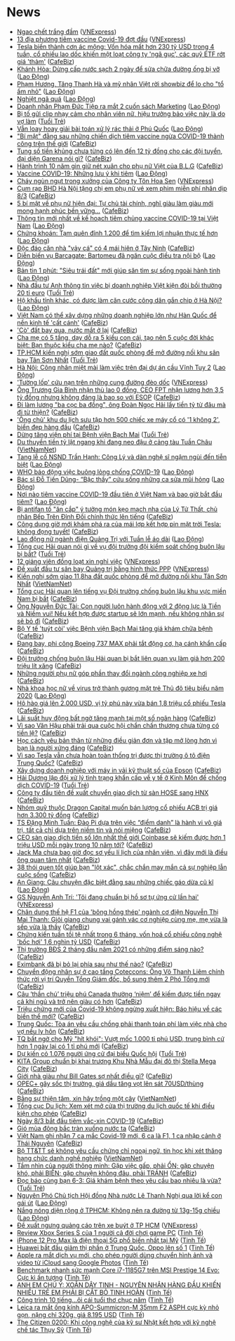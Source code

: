 # News

- [Ngao chết trắng đầm](https://vnexpress.net/ngao-chet-trang-dam-4244400.html) ([VNExpress](https://vnexpress.net))
- [13 địa phương tiêm vaccine Covid-19 đợt đầu](https://vnexpress.net/13-dia-phuong-tiem-vaccine-covid-19-dot-dau-4244427.html) ([VNExpress](https://vnexpress.net))
- [Tesla biến thành cơn ác mộng: Vốn hóa mất hơn 230 tỷ USD trong 4 tuần, cổ phiếu lao dốc khiến một loạt công ty 'ngã gục', các quỹ ETF rớt giá 'thảm'](https://cafebiz.vn/tesla-bien-thanh-con-ac-mong-von-hoa-mat-hon-230-ty-usd-trong-4-tuan-co-phieu-lao-doc-khien-mot-loat-cong-ty-nga-guc-cac-quy-etf-rot-gia-tham-20210306112332271.chn) ([CafeBiz](https://cafebiz.vn))
- [Khánh Hòa: Dừng cấp nước sạch 2 ngày để sửa chữa đường ống bị vỡ](https://laodong.vn/xa-hoi/khanh-hoa-dung-cap-nuoc-sach-2-ngay-de-sua-chua-duong-ong-bi-vo-886335.ldo) ([Lao Động](https://laodong.vn))
- [Phạm Hương, Tăng Thanh Hà và mỹ nhân Việt rời showbiz để lo cho &quot;tổ ấm nhỏ&quot;](https://laodong.vn/yeu-360/pham-huong-tang-thanh-ha-va-my-nhan-viet-roi-showbiz-de-lo-cho-to-am-nho-886308.ldo) ([Lao Động](https://laodong.vn))
- [Nghiệt ngã quá](https://laodong.vn/su-kien-binh-luan/nghiet-nga-qua-886285.ldo) ([Lao Động](https://laodong.vn))
- [Doanh nhân Phạm Đức Tiệp ra mắt 2 cuốn sách Marketing](https://laodong.vn/thong-tin-doanh-nghiep/doanh-nhan-pham-duc-tiep-ra-mat-2-cuon-sach-marketing-885651.ldo) ([Lao Động](https://laodong.vn))
- [Bị tố gửi clip nhạy cảm cho nhân viên nữ, hiệu trưởng bảo việc này là do vợ làm](https://tuoitre.vn/bi-to-gui-clip-nhay-cam-cho-nhan-vien-nu-hieu-truong-bao-viec-nay-la-do-vo-lam-20210306124155039.htm) ([Tuổi Trẻ](https://tuoitre.vn))
- [Vẫn loay hoay giải bài toán xử lý rác thải ở Phú Quốc](https://laodong.vn/xa-hoi/van-loay-hoay-giai-bai-toan-xu-ly-rac-thai-o-phu-quoc-886309.ldo) ([Lao Động](https://laodong.vn))
- ["Bí mật" đằng sau những chiến dịch tiêm vaccine ngừa COVID-19 thành công trên thế giới](https://cafebiz.vn/bi-mat-dang-sau-nhung-chien-dich-tiem-vaccine-ngua-covid-19-thanh-cong-tren-the-gioi-20210306133212337.chn) ([CafeBiz](https://cafebiz.vn))
- [Tung số tiền khủng chưa từng có lên đến 12 tỷ đồng cho các đội tuyển, đại diện Garena nói gì?](https://cafebiz.vn/tung-so-tien-khung-chua-tung-co-len-den-12-ty-dong-cho-cac-doi-tuyen-dai-dien-garena-noi-gi-20210306120533424.chn) ([CafeBiz](https://cafebiz.vn))
- [Hành trình 10 năm gìn giữ nét xuân cho phụ nữ Việt của B.L.G](https://cafebiz.vn/hanh-trinh-10-nam-gin-giu-net-xuan-cho-phu-nu-viet-cua-blg-20210306114000705.chn) ([CafeBiz](https://cafebiz.vn))
- [Vaccine COVID-19: Những lưu ý khi tiêm](https://laodong.vn/suc-khoe/vaccine-covid-19-nhung-luu-y-khi-tiem-886342.ldo) ([Lao Động](https://laodong.vn))
- [Cháy ngùn ngụt trong xưởng của Công ty Tôn Hoa Sen](https://vnexpress.net/chay-ngun-ngut-trong-xuong-cua-cong-ty-ton-hoa-sen-4244441.html) ([VNExpress](https://vnexpress.net))
- [Cụm rạp BHD Hà Nội tặng chị em phụ nữ vé xem phim miễn phí nhân dịp 8/3](https://cafebiz.vn/cum-rap-bhd-ha-noi-tang-chi-em-phu-nu-ve-xem-phim-mien-phi-nhan-dip-8-3-20210306105328511.chn) ([CafeBiz](https://cafebiz.vn))
- [5 bí mật về phụ nữ hiện đại: Tự chủ tài chính, nghĩ giàu làm giàu mới mong hạnh phúc bền vững...](https://cafebiz.vn/5-bi-mat-ve-phu-nu-hien-dai-tu-chu-tai-chinh-nghi-giau-lam-giau-moi-mong-hanh-phuc-ben-vung-20210306120412019.chn) ([CafeBiz](https://cafebiz.vn))
- [Thông tin mới nhất về kế hoạch tiêm chủng vaccine COVID-19 tại Việt Nam](https://laodong.vn/video/thong-tin-moi-nhat-ve-ke-hoach-tiem-chung-vaccine-covid-19-tai-viet-nam-886215.ldo) ([Lao Động](https://laodong.vn))
- [Chứng khoán: Tạm quên đỉnh 1.200 để tìm kiếm lợi nhuận thực tế hơn](https://laodong.vn/kinh-te/chung-khoan-tam-quen-dinh-1200-de-tim-kiem-loi-nhuan-thuc-te-hon-886327.ldo) ([Lao Động](https://laodong.vn))
- [Độc đáo căn nhà "vảy cá" có 4 mái hiên ở Tây Ninh](https://cafebiz.vn/doc-dao-can-nha-vay-ca-co-4-mai-hien-o-tay-ninh-20210306093642629.chn) ([CafeBiz](https://cafebiz.vn))
- [Diễn biến vụ Barcagate: Bartomeu đã ngăn cuộc điều tra nội bộ](https://laodong.vn/bong-da-quoc-te/dien-bien-vu-barcagate-bartomeu-da-ngan-cuoc-dieu-tra-noi-bo-886322.ldo) ([Lao Động](https://laodong.vn))
- [Bản tin 1 phút: &quot;Siêu trái đất&quot; mới giúp săn tìm sự sống ngoài hành tinh](https://laodong.vn/video/ban-tin-1-phut-sieu-trai-dat-moi-giup-san-tim-su-song-ngoai-hanh-tinh-886298.ldo) ([Lao Động](https://laodong.vn))
- [Nhà đầu tư Anh thông tin việc bị doanh nghiệp Việt kiện đòi bồi thường 20 tỉ euro](https://tuoitre.vn/nha-dau-tu-anh-thong-tin-viec-bi-doanh-nghiep-viet-kien-doi-boi-thuong-20-ti-euro-20210306120723056.htm) ([Tuổi Trẻ](https://tuoitre.vn))
- [Hộ khẩu tỉnh khác, có được làm căn cước công dân gắn chip ở Hà Nội?](https://laodong.vn/phap-luat/ho-khau-tinh-khac-co-duoc-lam-can-cuoc-cong-dan-gan-chip-o-ha-noi-886304.ldo) ([Lao Động](https://laodong.vn))
- [Việt Nam có thể xây dựng những doanh nghiệp lớn như Hàn Quốc để nền kinh tế 'cất cánh'](https://cafebiz.vn/viet-nam-co-the-xay-dung-nhung-doanh-nghiep-lon-nhu-han-quoc-de-nen-kinh-te-cat-canh-20210306121030362.chn) ([CafeBiz](https://cafebiz.vn))
- ['Cò' đất bay qua, nước mắt ở lại](https://cafebiz.vn/co-dat-bay-qua-nuoc-mat-o-lai-20210306120735288.chn) ([CafeBiz](https://cafebiz.vn))
- [Cha mẹ có 5 tầng, dạy dỗ ra 5 kiểu con cái, tạo nên 5 cuộc đời khác biệt: Bạn thuộc kiểu cha mẹ nào?](https://cafebiz.vn/cha-me-co-5-tang-day-do-ra-5-kieu-con-cai-tao-nen-5-cuoc-doi-khac-biet-ban-thuoc-kieu-cha-me-nao-20210305162400188.chn) ([CafeBiz](https://cafebiz.vn))
- [TP.HCM kiến nghị sớm giao đất quốc phòng để mở đường nối khu sân bay Tân Sơn Nhất](https://tuoitre.vn/tphcm-kien-nghi-som-giao-dat-quoc-phong-de-mo-duong-noi-khu-san-bay-tan-son-nhat-20210306105439084.htm) ([Tuổi Trẻ](https://tuoitre.vn))
- [Hà Nội: Công nhân miệt mài làm việc trên đại dự án cầu Vĩnh Tuy 2](https://laodong.vn/xa-hoi/ha-noi-cong-nhan-miet-mai-lam-viec-tren-dai-du-an-cau-vinh-tuy-2-886282.ldo) ([Lao Động](https://laodong.vn))
- ['Tường lốp' cứu nạn trên những cung đường đèo dốc](https://vnexpress.net/tuong-lop-cuu-nan-tren-nhung-cung-duong-deo-doc-4243437.html) ([VNExpress](https://vnexpress.net))
- [Ông Trương Gia Bình nhận thù lao 0 đồng, CEO FPT nhận lương hơn 3,5 tỷ đồng nhưng không đáng là bao so với ESOP](https://cafebiz.vn/ong-truong-gia-binh-nhan-thu-lao-0-dong-ceo-fpt-nhan-luong-hon-35-ty-dong-nhung-khong-dang-la-bao-so-voi-esop-20210306113444311.chn) ([CafeBiz](https://cafebiz.vn))
- [Đi làm lương "ba cọc ba đồng", ông Đoàn Ngọc Hải lấy tiền tỷ từ đâu mà đi từ thiện?](https://cafebiz.vn/di-lam-luong-ba-coc-ba-dong-ong-doan-ngoc-hai-lay-tien-ty-tu-dau-ma-di-tu-thien-20210306113435942.chn) ([CafeBiz](https://cafebiz.vn))
- ['Ông chủ' khu du lịch sưu tập hơn 500 chiếc xe máy cổ có '1 không 2', biển đẹp hàng đầu](https://cafebiz.vn/ong-chu-khu-du-lich-suu-tap-hon-500-chiec-xe-may-co-co-1-khong-2-bien-dep-hang-dau-20210306113336357.chn) ([CafeBiz](https://cafebiz.vn))
- [Dừng tăng viện phí tại Bệnh viện Bạch Mai](https://tuoitre.vn/dung-tang-vien-phi-tai-benh-vien-bach-mai-20210306112240301.htm) ([Tuổi Trẻ](https://tuoitre.vn))
- [Du thuyền tiền tỷ lật ngang khi đang neo đậu ở cảng tàu Tuần Châu](http://vietnamnet.vn/vn/thoi-su/an-toan-giao-thong/du-thuyen-tien-ty-lat-ngang-khi-dang-neo-dau-o-cang-tau-tuan-chau-717663.html) ([VietNamNet](https://vietnamnet.vn))
- [Tang lễ cố NSND Trần Hạnh: Công Lý và dàn nghệ sĩ ngậm ngùi đến tiễn biệt](https://laodong.vn/video/tang-le-co-nsnd-tran-hanh-cong-ly-va-dan-nghe-si-ngam-ngui-den-tien-biet-886279.ldo) ([Lao Động](https://laodong.vn))
- [WHO báo động việc buông lỏng chống COVID-19](https://laodong.vn/the-gioi/who-bao-dong-viec-buong-long-chong-covid-19-886278.ldo) ([Lao Động](https://laodong.vn))
- [Bác sĩ Đỗ Tiến Dũng- “Bậc thầy” cứu sống những ca sửa mũi hỏng](https://laodong.vn/thong-tin-doanh-nghiep/bac-si-do-tien-dung-bac-thay-cuu-song-nhung-ca-sua-mui-hong-886266.ldo) ([Lao Động](https://laodong.vn))
- [Nơi nào tiêm vaccine COVID-19 đầu tiên ở Việt Nam và bao giờ bắt đầu tiêm?](https://laodong.vn/video-thoi-su/noi-nao-tiem-vaccine-covid-19-dau-tien-o-viet-nam-va-bao-gio-bat-dau-tiem-886214.ldo) ([Lao Động](https://laodong.vn))
- [Bị antifan tố "ăn cắp" ý tưởng món kẹo mạch nha của Lý Tử Thất, chủ nhân Bếp Trên Đỉnh Đồi chính thức lên tiếng](https://cafebiz.vn/bi-antifan-to-an-cap-y-tuong-mon-keo-mach-nha-cua-ly-tu-that-chu-nhan-bep-tren-dinh-doi-chinh-thuc-len-tieng-20210306091602999.chn) ([CafeBiz](https://cafebiz.vn))
- [Công dụng giờ mới khám phá ra của mái lợp kết hợp pin mặt trời Tesla: không đọng tuyết!](https://cafebiz.vn/cong-dung-gio-moi-kham-pha-ra-cua-mai-lop-ket-hop-pin-mat-troi-tesla-khong-dong-tuyet-20210306090103723.chn) ([CafeBiz](https://cafebiz.vn))
- [Lao động nữ ngành điện Quảng Trị với Tuần lễ áo dài](https://laodong.vn/photo/lao-dong-nu-nganh-dien-quang-tri-voi-tuan-le-ao-dai-886052.ldo) ([Lao Động](https://laodong.vn))
- [Tổng cục Hải quan nói gì về vụ đội trưởng đội kiểm soát chống buôn lậu bị bắt?](https://tuoitre.vn/tong-cuc-hai-quan-noi-gi-ve-vu-doi-truong-doi-kiem-soat-chong-buon-lau-bi-bat-20210306103805015.htm) ([Tuổi Trẻ](https://tuoitre.vn))
- [12 giảng viên đồng loạt xin nghỉ việc](https://vnexpress.net/12-giang-vien-dong-loat-xin-nghi-viec-4244275.html) ([VNExpress](https://vnexpress.net))
- [Đề xuất đầu tư sân bay Quảng trị bằng hình thức PPP](https://vnexpress.net/de-xuat-dau-tu-san-bay-quang-tri-bang-hinh-thuc-ppp-4244370.html) ([VNExpress](https://vnexpress.net))
- [Kiến nghị sớm giao 11,8ha đất quốc phòng để mở đường nối khu Tân Sơn Nhất](http://vietnamnet.vn/vn/thoi-su/an-toan-giao-thong/kien-nghi-som-giao-11-8ha-dat-quoc-phong-de-mo-duong-noi-khu-tan-son-nhat-717628.html) ([VietNamNet](https://vietnamnet.vn))
- [Tổng cục Hải quan lên tiếng vụ Đội trưởng chống buôn lậu khu vực miền Nam bị bắt](https://cafebiz.vn/tong-cuc-hai-quan-len-tieng-vu-doi-truong-chong-buon-lau-khu-vuc-mien-nam-bi-bat-20210306104507063.chn) ([CafeBiz](https://cafebiz.vn))
- [Ông Nguyễn Đức Tài: Con người luôn hành động với 2 động lực là Tiền và Niềm vui! Nếu kết hợp được startup sẽ lớn mạnh, nếu không nhân sự sẽ bỏ đi](https://cafebiz.vn/ong-nguyen-duc-tai-con-nguoi-luon-hanh-dong-voi-2-dong-luc-la-tien-va-niem-vui-neu-ket-hop-duoc-startup-se-lon-manh-neu-khong-nhan-su-se-bo-di-20210305162539535.chn) ([CafeBiz](https://cafebiz.vn))
- [Bộ Y tế 'tuýt còi' việc Bệnh viện Bạch Mai tăng giá khám chữa bệnh](https://cafebiz.vn/bo-y-te-tuyt-coi-viec-benh-vien-bach-mai-tang-gia-kham-chua-benh-2021030610434402.chn) ([CafeBiz](https://cafebiz.vn))
- [Đang bay, phi công Boeing 737 MAX phải tắt động cơ, hạ cánh khẩn cấp](https://cafebiz.vn/dang-bay-phi-cong-boeing-737-max-phai-tat-dong-co-ha-canh-khan-cap-20210306104157988.chn) ([CafeBiz](https://cafebiz.vn))
- [Đội trưởng chống buôn lậu Hải quan bị bắt liên quan vụ làm giả hơn 200 triệu lít xăng](https://cafebiz.vn/doi-truong-chong-buon-lau-hai-quan-bi-bat-lien-quan-vu-lam-gia-hon-200-trieu-lit-xang-20210306103905804.chn) ([CafeBiz](https://cafebiz.vn))
- [Những người phụ nữ góp phần thay đổi ngành công nghiệp xe hơi](https://cafebiz.vn/nhung-nguoiphu-nu-gop-phan-thay-doi-nganh-cong-nghiep-xe-hoi-2021030608585532.chn) ([CafeBiz](https://cafebiz.vn))
- [Nhà khoa học nữ về virus trở thành gương mặt trẻ Thủ đô tiêu biểu năm 2020](https://laodong.vn/video/nha-khoa-hoc-nu-ve-virus-tro-thanh-guong-mat-tre-thu-do-tieu-bieu-nam-2020-885943.ldo) ([Lao Động](https://laodong.vn))
- [Hô hào giá lên 2.000 USD, vị tỷ phú này vừa bán 1,8 triệu cổ phiếu Tesla](https://cafebiz.vn/ho-hao-gia-len-2000-usd-vi-ty-phu-nay-vua-ban-18-trieu-co-phieu-tesla-20210306085006306.chn) ([CafeBiz](https://cafebiz.vn))
- [Lãi suất huy động bất ngờ tăng mạnh tại một số ngân hàng](https://cafebiz.vn/lai-suat-huy-dong-bat-ngo-tang-manh-tai-mot-so-ngan-hang-20210306101916016.chn) ([CafeBiz](https://cafebiz.vn))
- [Vì sao Văn Hậu phải trải qua cuộc hội chẩn chấn thương chưa từng có tiền lệ?](https://cafebiz.vn/vi-sao-van-hau-phai-trai-qua-cuoc-hoi-chan-chan-thuong-chua-tung-co-tien-le-20210306101805118.chn) ([CafeBiz](https://cafebiz.vn))
- [Học cách yêu bản thân từ những điều giản đơn và tập mở lòng hơn vì bạn là người xứng đáng](https://cafebiz.vn/hoc-cach-yeu-ban-than-tu-nhung-dieu-gian-don-va-tap-mo-long-hon-vi-ban-la-nguoi-xung-dang-2021030511024527.chn) ([CafeBiz](https://cafebiz.vn))
- [Vì sao Tesla vẫn chưa hoàn toàn thống trị được thị trường ô tô điện Trung Quốc?](https://cafebiz.vn/vi-sao-tesla-van-chua-hoan-toan-thong-tri-duoc-thi-truong-o-to-dien-trung-quoc-20210306085445118.chn) ([CafeBiz](https://cafebiz.vn))
- [Xây dựng doanh nghiệp với máy in vải kỹ thuật số của Epson](https://cafebiz.vn/xay-dung-doanh-nghiep-voi-may-in-vai-ky-thuat-so-cua-epson-20210305160429703.chn) ([CafeBiz](https://cafebiz.vn))
- [Hải Dương lập đội xử lý tình trạng khẩn cấp về y tế ở Kinh Môn để chống dịch COVID-19](https://tuoitre.vn/hai-duong-lap-doi-xu-ly-tinh-trang-khan-cap-ve-y-te-o-kinh-mon-de-chong-dich-covid-19-20210306093524029.htm) ([Tuổi Trẻ](https://tuoitre.vn))
- [Công ty đầu tiên đề xuất chuyển giao dịch từ sàn HOSE sang HNX](https://cafebiz.vn/cong-ty-dau-tien-de-xuat-chuyen-giao-dich-tu-san-hose-sang-hnx-20210306095350812.chn) ([CafeBiz](https://cafebiz.vn))
- [Nhóm quỹ thuộc Dragon Capital muốn bán lượng cổ phiếu ACB trị giá hơn 3.300 tỷ đồng](https://cafebiz.vn/nhom-quy-thuoc-dragon-capital-muon-ban-luong-co-phieu-acb-tri-gia-hon-3300-ty-dong-20210306093306238.chn) ([CafeBiz](https://cafebiz.vn))
- [TS Đặng Minh Tuấn: Đào Pi dựa trên việc “điểm danh” là hành vi vô giá trị, tất cả chỉ dựa trên niềm tin và nói miệng](https://cafebiz.vn/ts-dang-minh-tuan-dao-pi-dua-tren-viec-diem-danh-la-hanh-vi-vo-gia-tri-tat-ca-chi-dua-tren-niem-tin-va-noi-mieng-20210306075515749.chn) ([CafeBiz](https://cafebiz.vn))
- [CEO sàn giao dịch tiền số lớn nhất thế giới Coinbase sẽ kiếm được hơn 1 triệu USD mỗi ngày trong 10 năm tới?](https://cafebiz.vn/ceo-san-giao-dich-tien-so-lon-nhat-the-gioi-coinbase-se-kiem-duoc-hon-1-trieu-usd-moi-ngay-trong-10-nam-toi-20210306093949589.chn) ([CafeBiz](https://cafebiz.vn))
- [Jack Ma chưa bao giờ đọc sơ yếu lí lịch của nhân viên, vì đây mới là điều ông quan tâm nhất](https://cafebiz.vn/jack-ma-chua-bao-gio-doc-so-yeu-li-lich-cua-nhan-vien-vi-day-moi-la-dieu-ong-quan-tam-nhat-20210306085648541.chn) ([CafeBiz](https://cafebiz.vn))
- [38 thói quen tốt giúp bạn "lột xác", chắc chắn may mắn cả sự nghiệp lẫn cuộc sống](https://cafebiz.vn/38-thoi-quen-tot-giup-ban-lot-xac-chac-chan-may-man-ca-su-nghiep-lan-cuoc-song-20210302160706786.chn) ([CafeBiz](https://cafebiz.vn))
- [An Giang: Câu chuyện đặc biệt đằng sau những chiếc gáo dừa cũ kĩ](https://laodong.vn/photo/an-giang-cau-chuyen-dac-biet-dang-sau-nhung-chiec-gao-dua-cu-ki-885932.ldo) ([Lao Động](https://laodong.vn))
- [GS Nguyễn Anh Trí: 'Tôi đang chuẩn bị hồ sơ tự ứng cử lần hai'](https://vnexpress.net/gs-nguyen-anh-tri-toi-dang-chuan-bi-ho-so-tu-ung-cu-lan-hai-4243958.html) ([VNExpress](https://vnexpress.net))
- [Chân dung thế hệ F1 của 'bông hồng thép' ngành cơ điện Nguyễn Thị Mai Thanh: Giỏi giang chung vai gánh vác cơ nghiệp cùng mẹ, mẹ vừa là sếp vừa là thầy](https://cafebiz.vn/chan-dung-the-he-f1-cua-bong-hong-thep-nganh-co-dien-nguyen-thi-mai-thanh-gioi-giang-chung-vai-ganh-vac-co-nghiep-cung-me-me-vua-la-sep-vua-la-thay-20210304140233733.chn) ([CafeBiz](https://cafebiz.vn))
- [Chứng kiến tuần tồi tệ nhất trong 6 tháng, vốn hoá cổ phiếu công nghệ 'bốc hơi' 1,6 nghìn tỷ USD](https://cafebiz.vn/chung-kien-tuan-toi-te-nhat-trong-6-thang-von-hoa-co-phieu-cong-nghe-boc-hoi-16-nghin-ty-usd-20210306084728402.chn) ([CafeBiz](https://cafebiz.vn))
- [Thị trường BĐS 2 tháng đầu năm 2021 có những điểm sáng nào?](https://cafebiz.vn/thi-truong-bds-2-thang-dau-nam-2021-co-nhung-diem-sang-nao-20210306084204379.chn) ([CafeBiz](https://cafebiz.vn))
- [Eximbank đã bị bỏ lại phía sau như thế nào?](https://cafebiz.vn/eximbank-da-bi-bo-lai-phia-sau-nhu-the-nao-20210306083909827.chn) ([CafeBiz](https://cafebiz.vn))
- [Chuyển động nhân sự ở cao tầng Coteccons: Ông Võ Thanh Liêm chính thức rời vị trí Quyền Tổng Giám đốc, bổ sung thêm 2 Phó Tổng mới](https://cafebiz.vn/chuyen-dong-nhan-su-o-cao-tang-coteccons-ong-vo-thanh-liem-chinh-thuc-roi-vi-tri-quyen-tong-giam-doc-bo-sung-them-2-pho-tong-moi-20210305174851277.chn) ([CafeBiz](https://cafebiz.vn))
- [Câu ‘thần chú’ triệu phú Canada thường ‘niệm’ để kiếm được tiền ngay cả khi ngủ và trở nên giàu có hơn](https://cafebiz.vn/cau-than-chu-trieu-phu-canada-thuong-niem-de-kiem-duoc-tien-ngay-ca-khi-ngu-va-tro-nen-giau-co-hon-20210305172918755.chn) ([CafeBiz](https://cafebiz.vn))
- [Triệu chứng mới của Covid-19 không ngừng xuất hiện: Báo hiệu về các biến thể mới?](https://cafebiz.vn/trieu-chung-moi-cua-covid-19-khong-ngung-xuat-hien-bao-hieu-ve-cac-bien-the-moi-20210306081910886.chn) ([CafeBiz](https://cafebiz.vn))
- [Trung Quốc: Tòa án yêu cầu chồng phải thanh toán phí làm việc nhà cho vợ nếu ly hôn](https://cafebiz.vn/toa-an-yeu-cau-dan-ong-phai-thanh-toan-phi-lam-viec-nha-cho-vo-cu-neu-ly-hon-20210305211956695.chn) ([CafeBiz](https://cafebiz.vn))
- [TQ bất ngờ cho Mỹ "hít khói": Vượt mốc 1.000 tỉ phú USD, trung bình cứ hơn 1 ngày lại có 1 tỉ phú mới](https://cafebiz.vn/tq-bat-ngo-cho-my-hit-khoi-vuot-moc-1000-ti-phu-usd-trung-binh-cu-hon-1-ngay-lai-co-1-ti-phu-moi-2021030608161749.chn) ([CafeBiz](https://cafebiz.vn))
- [Dự kiến có 1.076 người ứng cử đại biểu Quốc hội](https://tuoitre.vn/du-kien-co-1-076-nguoi-ung-cu-dai-bieu-quoc-hoi-20210305115651395.htm) ([Tuổi Trẻ](https://tuoitre.vn))
- [KITA Group chuẩn bị khai trương Khu Nhà Mẫu đại đô thị Stella Mega City](https://cafebiz.vn/kita-group-chuan-bi-khai-truong-khu-nha-mau-dai-do-thi-stella-mega-city-20210306083503217.chn) ([CafeBiz](https://cafebiz.vn))
- [Giới nhà giàu như Bill Gates sợ nhất điều gì?](https://cafebiz.vn/gioi-nha-giau-nhu-bill-gates-so-nhat-dieu-gi-20210305145912424.chn) ([CafeBiz](https://cafebiz.vn))
- [OPEC+ gây sốc thị trường, giá dầu tăng vọt lên sát 70USD/thùng](https://cafebiz.vn/opec-gay-soc-thi-truong-gia-dau-tang-vot-len-sat-70usd-thung-20210306075448938.chn) ([CafeBiz](https://cafebiz.vn))
- [Bằng sự thiện tâm, xin hãy trồng một cây](http://vietnamnet.vn/vn/thoi-su/bang-su-thien-tam-xin-hay-trong-mot-cay-717607.html) ([VietNamNet](https://vietnamnet.vn))
- [Tổng cục Du lịch: Xem xét mở cửa thị trường du lịch quốc tế khi điều kiện cho phép](https://cafebiz.vn/tong-cuc-du-lich-xem-xet-mo-cua-thi-truong-du-lich-quoc-te-khi-dieu-kien-cho-phep-20210306075203518.chn) ([CafeBiz](https://cafebiz.vn))
- [Ngày 8/3 bắt đầu tiêm vắc-xin COVID-19](https://cafebiz.vn/ngay-8-3-bat-dau-tiem-vac-xin-covid-19-202103060749031.chn) ([CafeBiz](https://cafebiz.vn))
- [Gió mùa đông bắc tràn xuống nước ta](https://cafebiz.vn/gio-mua-dong-bac-tran-xuong-nuoc-ta-20210306074639609.chn) ([CafeBiz](https://cafebiz.vn))
- [Việt Nam ghi nhận 7 ca mắc Covid-19 mới, 6 ca là F1, 1 ca nhập cảnh ở Thái Nguyên](https://cafebiz.vn/viet-nam-ghi-nhan-7-ca-mac-covid-19-moi-6-ca-la-f1-1-ca-nhap-canh-o-thai-nguyen-20210306074309062.chn) ([CafeBiz](https://cafebiz.vn))
- [Bộ TT&TT sẽ không yêu cầu chứng chỉ ngoại ngữ, tin học khi xét thăng hạng chức danh nghề nghiệp](http://vietnamnet.vn/vn/thoi-su/bo-tt-tt-se-khong-yeu-cau-chung-chi-ngoai-ngu-tin-hoc-khi-xet-thang-hang-chuc-danh-nghe-nghiep-717602.html) ([VietNamNet](https://vietnamnet.vn))
- [Tầm nhìn của người thông minh: Gặp việc gấp, phải ỔN; gặp chuyện khó, phải BIẾN; gặp chuyện không đâu, phải TRÁNH](https://cafebiz.vn/tam-nhin-cua-nguoi-thong-minh-gap-viec-gap-phai-on-gap-chuyen-kho-phai-bien-gap-chuyen-khong-dau-phai-tranh-20210305211528235.chn) ([CafeBiz](https://cafebiz.vn))
- [Đọc báo cùng bạn 6-3: Giá khám bệnh theo yêu cầu bao nhiêu là vừa?](https://tuoitre.vn/doc-bao-cung-ban-6-3-gia-kham-benh-theo-yeu-cau-bao-nhieu-la-vua-2021030604280624.htm) ([Tuổi Trẻ](https://tuoitre.vn))
- [Nguyên Phó Chủ tịch Hội đồng Nhà nước Lê Thanh Nghị qua lời kể con gái út](https://laodong.vn/emagazine/nguyen-pho-chu-tich-hoi-dong-nha-nuoc-le-thanh-nghi-qua-loi-ke-con-gai-ut-885748.ldo) ([Lao Động](https://laodong.vn))
- [Nắng nóng diện rộng ở TPHCM: Không nên ra đường từ 13g-15g chiều](https://laodong.vn/suc-khoe/nang-nong-dien-rong-o-tphcm-khong-nen-ra-duong-tu-13g-15g-chieu-886060.ldo) ([Lao Động](https://laodong.vn))
- [Đề xuất ngưng quảng cáo trên xe buýt ở TP HCM](https://vnexpress.net/de-xuat-ngung-quang-cao-tren-xe-buyt-o-tp-hcm-4244251.html) ([VNExpress](https://vnexpress.net))
- [Review Xbox Series S của 1 người cả đời chơi game PC](https://tinhte.vn/thread/review-xbox-series-s-cua-1-nguoi-ca-doi-choi-game-pc.3287935/) ([Tinh Tế](https://tinhte.vn))
- [iPhone 12 Pro Max là điện thoại 5G phổ biến nhất tại Mỹ](https://tinhte.vn/thread/iphone-12-pro-max-la-dien-thoai-5g-pho-bien-nhat-tai-my.3278465/) ([Tinh Tế](https://tinhte.vn))
- [Huawei bắt đầu giảm thị phần ở Trung Quốc, Oppo lên số 1](https://tinhte.vn/thread/huawei-bat-dau-giam-thi-phan-o-trung-quoc-oppo-len-so-1.3288478/) ([Tinh Tế](https://tinhte.vn))
- [Apple ra mắt dịch vụ mới, cho phép người dùng chuyển hình ảnh và video từ iCloud sang Google Photos](https://tinhte.vn/thread/apple-ra-mat-dich-vu-moi-cho-phep-nguoi-dung-chuyen-hinh-anh-va-video-tu-icloud-sang-google-photos.3287178/) ([Tinh Tế](https://tinhte.vn))
- [Benchmark nhanh sức mạnh Core i7-1185G7 trên MSI Prestige 14 Evo: Cực kì ấn tượng](https://tinhte.vn/thread/benchmark-nhanh-suc-manh-core-i7-1185g7-tren-msi-prestige-14-evo-cuc-ki-an-tuong.3288281/) ([Tinh Tế](https://tinhte.vn))
- [ANH EM CHÚ Ý: XOẮN DÂY TINH - NGUYÊN NHÂN HÀNG ĐẦU KHIẾN NHIỀU TRẺ EM PHẢI BỊ CẮT BỎ TINH HOÀN](https://tinhte.vn/thread/anh-em-chu-y-xoan-day-tinh-nguyen-nhan-hang-dau-khien-nhieu-tre-em-phai-bi-cat-bo-tinh-hoan.3288227/) ([Tinh Tế](https://tinhte.vn))
- [Công trình 10 tiếng...ôi cái tuổi thơ chục năm](https://tinhte.vn/thread/cong-trinh-10-tieng-oi-cai-tuoi-tho-chuc-nam.3278328/) ([Tinh Tế](https://tinhte.vn))
- [Leica ra mắt ống kính APO-Summicron-M 35mm F2 ASPH cực kỳ nhỏ gọn, nặng chỉ 320g, giá 8.195 USD](https://tinhte.vn/thread/leica-ra-mat-ong-kinh-apo-summicron-m-35mm-f2-asph-cuc-ky-nho-gon-nang-chi-320g-gia-8-195-usd.3288617/) ([Tinh Tế](https://tinhte.vn))
- [The Citizen 0200: Khi công nghệ của kỹ sư Nhật kết hợp với kỹ nghệ chế tác Thụy Sỹ](https://tinhte.vn/thread/the-citizen-0200-khi-cong-nghe-cua-ky-su-nhat-ket-hop-voi-ky-nghe-che-tac-thuy-sy.3288404/) ([Tinh Tế](https://tinhte.vn))
